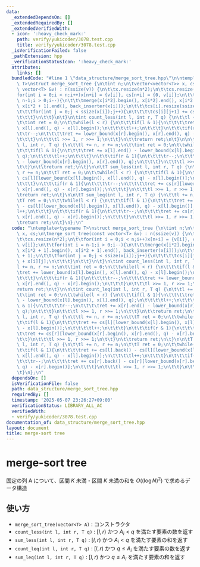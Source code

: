 ```yaml
---
data:
  _extendedDependsOn: []
  _extendedRequiredBy: []
  _extendedVerifiedWith:
  - icon: ':heavy_check_mark:'
    path: verify/yukicoder/3078.test.cpp
    title: verify/yukicoder/3078.test.cpp
  _isVerificationFailed: false
  _pathExtension: hpp
  _verificationStatusIcon: ':heavy_check_mark:'
  attributes:
    links: []
  bundledCode: "#line 1 \"data_structure/merge_sort_tree.hpp\"\n\ntemplate<typename\
    \ T>\nstruct merge_sort_tree {\n\tint n;\n\tvector<vector<T>> x, cs;\n\tmerge_sort_tree(const\
    \ vector<T> &v) : n(ssize(v)) {\n\t\tx.resize(n*2);\n\t\tcs.resize(n*2);\n\t\t\
    for(int i = 0;i < n;i++)x[n+i] = {v[i]}, cs[n+i] = {0, v[i]};\n\t\tfor(int i =\
    \ n-1;i > 0;i--){\n\t\t\tmerge(x[i*2].begin(), x[i*2].end(), x[i*2 + 1].begin(),\
    \ x[i*2 + 1].end(), back_inserter(x[i]));\n\t\t\tcs[i].resize(ssize(x[i]) + 1);\n\
    \t\t\tfor(int j = 0;j < ssize(x[i]);j++){\n\t\t\t\tcs[i][j+1] += cs[i][j] + x[i][j];\n\
    \t\t\t}\n\t\t}\n\t}\n\tint count_less(int l, int r, T q) {\n\t\tl += n, r += n;\n\
    \t\tint ret = 0;\n\t\twhile(l < r) {\n\t\t\tif(l & 1){\n\t\t\t\tret += lower_bound(x[l].begin(),\
    \ x[l].end(), q) - x[l].begin();\n\t\t\t\tl++;\n\t\t\t}\n\t\t\tif(r & 1){\n\t\t\
    \t\tr--;\n\t\t\t\tret += lower_bound(x[r].begin(), x[r].end(), q) - x[r].begin();\n\
    \t\t\t}\n\t\t\tl >>= 1, r >>= 1;\n\t\t}\n\t\treturn ret;\n\t}\n\n\tint count_leq(int\
    \ l, int r, T q) {\n\t\tl += n, r += n;\n\t\tint ret = 0;\n\t\twhile(l < r) {\n\
    \t\t\tif(l & 1){\n\t\t\t\tret += x[l].end() - lower_bound(x[l].begin(), x[l].end(),\
    \ q);\n\t\t\t\tl++;\n\t\t\t}\n\t\t\tif(r & 1){\n\t\t\t\tr--;\n\t\t\t\tret += x[r].end()\
    \ - lower_bound(x[r].begin(), x[r].end(), q);\n\t\t\t}\n\t\t\tl >>= 1, r >>= 1;\n\
    \t\t}\n\t\treturn ret;\n\t}\n\n\tT sum_less(int l, int r, T q) {\n\t\tl += n,\
    \ r += n;\n\t\tT ret = 0;\n\t\twhile(l < r) {\n\t\t\tif(l & 1){\n\t\t\t\tret +=\
    \ cs[l][lower_bound(x[l].begin(), x[l].end(), q) - x[l].begin()];\n\t\t\t\tl++;\n\
    \t\t\t}\n\t\t\tif(r & 1){\n\t\t\t\tr--;\n\t\t\t\tret += cs[r][lower_bound(x[r].begin(),\
    \ x[r].end(), q) - x[r].begin()];\n\t\t\t}\n\t\t\tl >>= 1, r >>= 1;\n\t\t}\n\t\
    \treturn ret;\n\t}\n\n\tT sum_leq(int l, int r, T q) {\n\t\tl += n, r += n;\n\t\
    \tT ret = 0;\n\t\twhile(l < r) {\n\t\t\tif(l & 1){\n\t\t\t\tret += cs[l].back()\
    \ - cs[l][lower_bound(x[l].begin(), x[l].end(), q) - x[l].begin()];\n\t\t\t\t\
    l++;\n\t\t\t}\n\t\t\tif(r & 1){\n\t\t\t\tr--;\n\t\t\t\tret += cs[r].back() - cs[r][lower_bound(x[r].begin(),\
    \ x[r].end(), q) - x[r].begin()];\n\t\t\t}\n\t\t\tl >>= 1, r >>= 1;\n\t\t}\n\t\
    \treturn ret;\n\t}\n};\n"
  code: "\ntemplate<typename T>\nstruct merge_sort_tree {\n\tint n;\n\tvector<vector<T>>\
    \ x, cs;\n\tmerge_sort_tree(const vector<T> &v) : n(ssize(v)) {\n\t\tx.resize(n*2);\n\
    \t\tcs.resize(n*2);\n\t\tfor(int i = 0;i < n;i++)x[n+i] = {v[i]}, cs[n+i] = {0,\
    \ v[i]};\n\t\tfor(int i = n-1;i > 0;i--){\n\t\t\tmerge(x[i*2].begin(), x[i*2].end(),\
    \ x[i*2 + 1].begin(), x[i*2 + 1].end(), back_inserter(x[i]));\n\t\t\tcs[i].resize(ssize(x[i])\
    \ + 1);\n\t\t\tfor(int j = 0;j < ssize(x[i]);j++){\n\t\t\t\tcs[i][j+1] += cs[i][j]\
    \ + x[i][j];\n\t\t\t}\n\t\t}\n\t}\n\tint count_less(int l, int r, T q) {\n\t\t\
    l += n, r += n;\n\t\tint ret = 0;\n\t\twhile(l < r) {\n\t\t\tif(l & 1){\n\t\t\t\
    \tret += lower_bound(x[l].begin(), x[l].end(), q) - x[l].begin();\n\t\t\t\tl++;\n\
    \t\t\t}\n\t\t\tif(r & 1){\n\t\t\t\tr--;\n\t\t\t\tret += lower_bound(x[r].begin(),\
    \ x[r].end(), q) - x[r].begin();\n\t\t\t}\n\t\t\tl >>= 1, r >>= 1;\n\t\t}\n\t\t\
    return ret;\n\t}\n\n\tint count_leq(int l, int r, T q) {\n\t\tl += n, r += n;\n\
    \t\tint ret = 0;\n\t\twhile(l < r) {\n\t\t\tif(l & 1){\n\t\t\t\tret += x[l].end()\
    \ - lower_bound(x[l].begin(), x[l].end(), q);\n\t\t\t\tl++;\n\t\t\t}\n\t\t\tif(r\
    \ & 1){\n\t\t\t\tr--;\n\t\t\t\tret += x[r].end() - lower_bound(x[r].begin(), x[r].end(),\
    \ q);\n\t\t\t}\n\t\t\tl >>= 1, r >>= 1;\n\t\t}\n\t\treturn ret;\n\t}\n\n\tT sum_less(int\
    \ l, int r, T q) {\n\t\tl += n, r += n;\n\t\tT ret = 0;\n\t\twhile(l < r) {\n\t\
    \t\tif(l & 1){\n\t\t\t\tret += cs[l][lower_bound(x[l].begin(), x[l].end(), q)\
    \ - x[l].begin()];\n\t\t\t\tl++;\n\t\t\t}\n\t\t\tif(r & 1){\n\t\t\t\tr--;\n\t\t\
    \t\tret += cs[r][lower_bound(x[r].begin(), x[r].end(), q) - x[r].begin()];\n\t\
    \t\t}\n\t\t\tl >>= 1, r >>= 1;\n\t\t}\n\t\treturn ret;\n\t}\n\n\tT sum_leq(int\
    \ l, int r, T q) {\n\t\tl += n, r += n;\n\t\tT ret = 0;\n\t\twhile(l < r) {\n\t\
    \t\tif(l & 1){\n\t\t\t\tret += cs[l].back() - cs[l][lower_bound(x[l].begin(),\
    \ x[l].end(), q) - x[l].begin()];\n\t\t\t\tl++;\n\t\t\t}\n\t\t\tif(r & 1){\n\t\
    \t\t\tr--;\n\t\t\t\tret += cs[r].back() - cs[r][lower_bound(x[r].begin(), x[r].end(),\
    \ q) - x[r].begin()];\n\t\t\t}\n\t\t\tl >>= 1, r >>= 1;\n\t\t}\n\t\treturn ret;\n\
    \t}\n};\n"
  dependsOn: []
  isVerificationFile: false
  path: data_structure/merge_sort_tree.hpp
  requiredBy: []
  timestamp: '2025-05-07 23:26:27+09:00'
  verificationStatus: LIBRARY_ALL_AC
  verifiedWith:
  - verify/yukicoder/3078.test.cpp
documentation_of: data_structure/merge_sort_tree.hpp
layout: document
title: merge-sort tree
---
```


# merge-sort tree

固定の列 A について、区間 $K$ 未満・区間 $K$ 未満の和を $O((\log{N})^2)$ で求めるデータ構造

## 使い方

- ``merge_sort_tree(vector<T> A)`` : コンストラクタ
- ``count_less(int l, int r, T q)`` : $[l, r)$ かつ $A_i < q$ を満たす要素の数を返す
- ``sum_less(int l, int r, T q)`` : $[l, r)$ かつ $A_i < q$ を満たす要素の和を返す
- ``count_leq(int l, int r, T q)`` : $[l, r)$ かつ $q \leq A_i$ を満たす要素の数を返す
- ``sum_leq(int l, int r, T q)`` : $[l, r)$ かつ $q \leq A_i$ を満たす要素の和を返す

